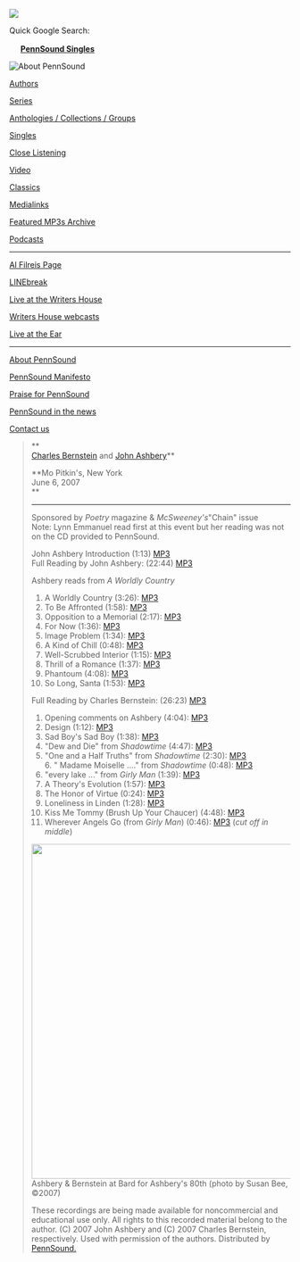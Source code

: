 ![](PennSound_flat.gif)

Quick Google Search:

*<img src="favicon.png" width="16" height="16" />* [**PennSound Singles**](http://www.writing.upenn.edu/singles/index.php)  

  
  

![About PennSound](inside.gif)

[Authors](authors.php)

[Series](series.php)

[Anthologies / Collections / Groups](anthologies.html)

[Singles](http://writing.upenn.edu/pennsound/singles/index.php)

[Close
Listening](Close-Listening.php)

[Video](video.php)

[Classics](classics.php)

[Medialinks](http://writing.upenn.edu/wh/multimedia/medialinks/index.php)

[Featured MP3s Archive](featured-resources-archive.php)

[Podcasts](http://writing.upenn.edu/pennsound/podcasts.php)

------------------------------------------------------------------------

[Al Filreis Page](Filreis.html)

[LINEbreak](LINEbreak.html)

[Live at the Writers House](http://writing.upenn.edu/%7Ewh/involved/series/live/)

[Writers House webcasts](http://writing.upenn.edu/%7Ewh/webcasts/)

[Live at the Ear](Live-at-the-Ear-1994.html)

------------------------------------------------------------------------

[About PennSound](http://writing.upenn.edu/pennsound/about.php)

[PennSound Manifesto](http://writing.upenn.edu/pennsound/manifesto.php)

<span class="quoted1">[Praise for PennSound](http://writing.upenn.edu/pennsound/praise.php)</span>

[PennSound in the news](http://writing.upenn.edu/pennsound/news)

[Contact us](mailto:pennsound@writing.upenn.edu)

> **  
> [Charles Bernstein](Bernstein.html) and [John Ashbery](http://epc.buffalo.edu/authors/ashbery/)**
>
> **Mo
> Pitkin's, New York  
> June 6, 2007  
> **  
> ****
> Sponsored by *Poetry* magazine & *McSweeney's*"Chain" issue  
> Note: Lynn Emmanuel read first at this event but her reading
> was not on the CD provided to PennSound.  
>   
> John Ashbery Introduction (1:13) [MP3](http://media.sas.upenn.edu/pennsound/authors/Ashbery/06-06-07/Ashbery-John_01_Intro_NYC_06-06-07.mp3)  
> Full Reading by John Ashbery: (22:44) [MP3](http://media.sas.upenn.edu/pennsound/authors/Ashbery/06-06-07/Ashbery-John_02_Worldly-Country_NYC_06-06-07.mp3)  
>   
> Ashbery reads from *A Worldly Country*  
> 1. A Worldly Country (3:26):
> [MP3](http://media.sas.upenn.edu/pennsound/authors/Ashbery/06-06-07/Ashbery-John_01_A-Worldly-Country_NYC_06-06-07.mp3)  
> 2. To Be Affronted (1:58):
> [MP3](http://media.sas.upenn.edu/pennsound/authors/Ashbery/06-06-07/Ashbery-John_02_To-Be-Affronted_NYC_06-06-07.mp3)  
> 3. Opposition to a Memorial (2:17):
> [MP3](http://media.sas.upenn.edu/pennsound/authors/Ashbery/06-06-07/Ashbery-John_03_Opposition-to-a-Memorial_NYC_06-06-07.mp3)  
> 4. For Now (1:36):
> [MP3](http://media.sas.upenn.edu/pennsound/authors/Ashbery/06-06-07/Ashbery-John_04_For-Now_NYC_06-06-07.mp3)  
> 5. Image Problem (1:34):
> [MP3](http://media.sas.upenn.edu/pennsound/authors/Ashbery/06-06-07/Ashbery-John_05_Image-Problem_NYC_06-06-07.mp3)  
> 6. A Kind of Chill (0:48):
> [MP3](http://media.sas.upenn.edu/pennsound/authors/Ashbery/06-06-07/Ashbery-John_06_A-Kind-of-Chill_NYC_06-06-07.mp3)  
> 7. Well-Scrubbed Interior (1:15):
> [MP3](http://media.sas.upenn.edu/pennsound/authors/Ashbery/06-06-07/Ashbery-John_07_Well-Scrubbed-Interior_NYC_06-06-07.mp3)  
> 8. Thrill of a Romance (1:37):
> [MP3](http://media.sas.upenn.edu/pennsound/authors/Ashbery/06-06-07/Ashbery-John_08_Thrill-of-a-Romance_NYC_06-06-07.mp3)  
> 9. Phantoum (4:08):
> [MP3](http://media.sas.upenn.edu/pennsound/authors/Ashbery/06-06-07/Ashbery-John_09_Phantoum_NYC_06-06-07.mp3)  
> 10. So Long, Santa (1:53):
> [MP3](http://media.sas.upenn.edu/pennsound/authors/Ashbery/06-06-07/Ashbery-John_10_So-Long-Santa_NYC_06-06-07.mp3)  
>   
>   
> Full Reading by Charles Bernstein: (26:23) [MP3](http://media.sas.upenn.edu/pennsound/authors/Bernstein/06-06-07/Bernstein-Charles_Complete-Recording_NYC_06-06-07.mp3)  
>   
> 1. Opening comments on Ashbery (4:04):
> [MP3](http://media.sas.upenn.edu/pennsound/authors/Bernstein/06-06-07/Bernstein-Charles_01_Introduction_NYC_06-06-07.mp3)  
> 2. Design (1:12):
> [MP3](http://media.sas.upenn.edu/pennsound/authors/Bernstein/06-06-07/Bernstein-Charles_02_Design_NYC_06-06-07.mp3)  
> 3. Sad Boy's Sad Boy (1:38):
> [MP3](http://media.sas.upenn.edu/pennsound/authors/Bernstein/06-06-07/Bernstein-Charles_03_Sad-Boys-Sad-Boy_NYC_06-06-07.mp3)  
> 4. "Dew and Die" from *Shadowtime* (4:47):
> [MP3](http://media.sas.upenn.edu/pennsound/authors/Bernstein/06-06-07/Bernstein-Charles_04_Dew-and-Die_NYC_06-06-07.mp3)  
> 5. "One and a Half Truths" from *Shadowtime* (2:30):
> [MP3](http://media.sas.upenn.edu/pennsound/authors/Bernstein/06-06-07/Bernstein-Charles_05_One-and-a-Half-Truths_NYC_06-06-07.mp3)  
> 6. " Madame Moiselle ...." from *Shadowtime* (0:48):
> [MP3](http://media.sas.upenn.edu/pennsound/authors/Bernstein/06-06-07/Bernstein-Charles_06_Madame-Moiselle_NYC_06-06-07.mp3)  
> 7. "every lake ..." from *Girly Man* (1:39):
> [MP3](http://media.sas.upenn.edu/pennsound/authors/Bernstein/06-06-07/Bernstein-Charles_07_every-lake_NYC_06-06-07.mp3)  
> 8. A Theory's Evolution (1:57): [MP3](http://media.sas.upenn.edu/pennsound/authors/Bernstein/06-06-07/Bernstein-Charles_08_A-Theorys-Evolution_NYC_06-06-07.mp3)  
> 9. The Honor of Virtue (0:24):
> [MP3](http://media.sas.upenn.edu/pennsound/authors/Bernstein/06-06-07/Bernstein-Charles_09_The-Honor-of-Virtue_NYC_06-06-07.mp3)  
> 10. Loneliness in Linden (1:28):
> [MP3](http://media.sas.upenn.edu/pennsound/authors/Bernstein/06-06-07/Bernstein-Charles_10_Loneliness-in-Linden_NYC_06-06-07.mp3)  
> 11. Kiss Me Tommy (Brush Up Your Chaucer) (4:48):
> [MP3](http://media.sas.upenn.edu/pennsound/authors/Bernstein/06-06-07/Bernstein-Charles_11_Kiss-Me-Tommy_NYC_06-06-07.mp3)  
> 12. Wherever Angels Go (from *Girly Man*) (0:46): [MP3](http://media.sas.upenn.edu/pennsound/authors/Bernstein/06-06-07/Bernstein-Charles_12_Wherever-Angels-Go_NYC_06-06-07.mp3)
> (*cut off in middle*)
>
>   
> <img src="images/portraits/Ashbery-Bernstein_S-Bee_9-%20copy.JPG" width="600" />  
> Ashbery & Bernstein at Bard for Ashbery's 80th (photo by Susan Bee, ©2007)  
>
> These recordings are being
> made available for noncommercial and educational use only. All
> rights to this recorded material belong to the author. (C) 2007
> John Ashbery and (C) 2007 Charles Bernstein, respectively. Used
> with permission of the authors. Distributed by [PennSound.](../index.html)
